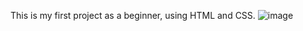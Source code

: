 This is my first project as a beginner, using HTML and CSS.
![image](https://github.com/user-attachments/assets/d66bbf94-e338-4318-a0a2-b04a46de46da)
